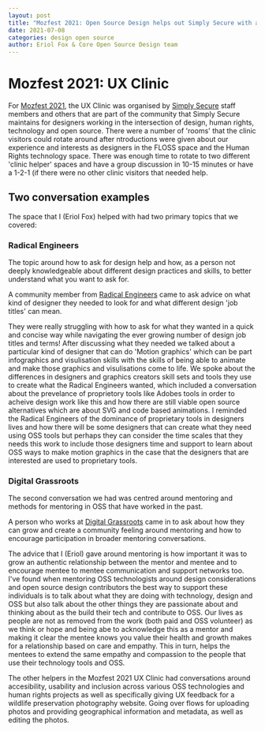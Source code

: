 ```yaml
---
layout: post
title: "Mozfest 2021: Open Source Design helps out Simply Secure with a UX Clinic"
date: 2021-07-08
categories: design open source 
author: Eriol Fox & Core Open Source Design team
---
```


# Mozfest 2021: UX Clinic

For [Mozfest 2021](https://www.mozillafestival.org/en/), the UX Clinic was organised by [Simply Secure](https://simplysecure.org/) staff members and others that are part of the community that Simply Secure maintains for designers working in the intersection of design, human rights, technology and open source. There were a number of 'rooms' that the clinic visitors could rotate around after ntroductions were given about our experience and interests as designers in the FLOSS space and the Human Rights technology space.
There was enough time to rotate to two different 'clinic helper' spaces and have a group discussion in 10-15 minutes or have a 1-2-1 (if there were no other clinic visitors that needed help.

## Two conversation examples
The space that I (Eriol Fox) helped with had two primary topics that we covered:

### Radical Engineers
The topic around how to ask for design help and how, as a person not deeply knowledgeable about different design practices and skills, to better understand what you want to ask for.

A community member from [Radical Engineers](https://radicalengineers.com/) came to ask advice on what kind of designer they needed to look for and what different design 'job titles' can mean. 

They were really struggling with how to ask for what they wanted in a quick and concise way while navigating the ever growing number of design job titles and terms! 
After discussing what they needed we talked about a particular kind of designer that can do 'Motion graphics' which can be part infographics and visulisation skills with the skills of being able to animate and make those graphics and visulisations come to life. 
We spoke about the differences in designers and graphics creators skill sets and tools they use to create what the Radical Engineers wanted, which included a conversation about the prevelance of proprietory tools like Adobes tools in order to acheive design work like this and how there are still viable open source alternatives which are about SVG and code based animations. 
I reminded the Radical Engineers of the dominance of proprietary tools in designers lives and how there will be some designers that can create what they need using OSS tools but perhaps they can consider the time scales that they needs this work to include those designers time and support to learn about OSS ways to make motion graphics in the case that the designers that are interested are used to proprietary tools.
    
### Digital Grassroots
The second conversation we had was centred around mentoring and methods for mentoring in OSS that have worked in the past. 

A person who works at [Digital Grassroots](http://digitalgrassroots.org/) came in to ask about how they can grow and create a community feeling around mentoring and how to encourage participation in broader mentoring conversations.

The advice that I (Eriol) gave around mentoring is how important it was to grow an authentic relationship between the mentor and mentee and to encourage mentee to mentee communication and support networks too. 
I've found when mentoring OSS technologists around design considerations and open source design contributors the best way to support these individuals is to talk about what they are doing with technology, design and OSS but also talk about the other things they are passionate about and thinking about as the build their tech and contribute to OSS. 
Our lives as people are not as removed from the work (both paid and OSS volunteer) as we think or hope and being abe to acknowledge this as a mentor and making it clear the mentee knows you value their health and growth makes for a relationship based on care and empathy. This in turn, helps the mentees to extend the same empathy and compassion to the people that use their technology tools and OSS.
    
The other helpers in the Mozfest 2021 UX Clinic had conversations around accesibility, usability and inclusion across various OSS technologies and human rights projects as well as specifically giving UX feedback for a wildlife preservation photography website. Going over flows for uploading photos and providing geographical information and metadata, as well as editing the photos.
